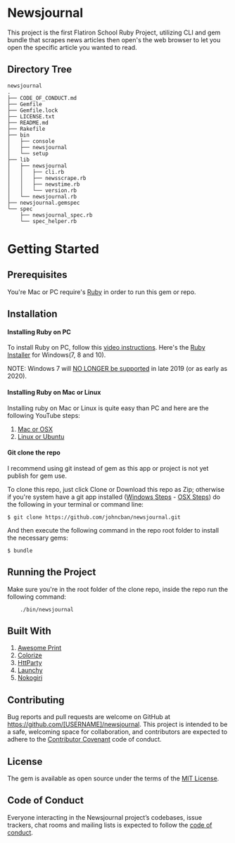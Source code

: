 # Newsjournal

This project is the first Flatiron School Ruby Project, utilizing CLI and gem bundle that scrapes news articles then open's the web browser to let you open the specific article you wanted to read.

## Directory Tree
```
newsjournal
.
├── CODE_OF_CONDUCT.md
├── Gemfile
├── Gemfile.lock
├── LICENSE.txt
├── README.md
├── Rakefile
├── bin
│   ├── console
│   ├── newsjournal
│   └── setup
├── lib
│   ├── newsjournal
│   │   ├── cli.rb
│   │   ├── newsscrape.rb
│   │   ├── newstime.rb
│   │   └── version.rb
│   └── newsjournal.rb
├── newsjournal.gemspec
└── spec
    ├── newsjournal_spec.rb
    └── spec_helper.rb
```

# Getting Started

## Prerequisites

You're Mac or PC require's [Ruby](https://www.ruby-lang.org/en/) in order to run this gem or repo.


## Installation

#### Installing Ruby on PC
To install Ruby on PC, follow this [video instructions](https://www.youtube.com/watch?v=OzijLscV3BQ).
Here's the [Ruby Installer](https://rubyinstaller.org/) for Windows(7, 8 and 10).

NOTE: Windows 7 will [NO LONGER be supported](https://www.youtube.com/watch?v=YqhReSMb4wo) in late 2019 (or as early as 2020).

#### Installing Ruby on Mac or Linux
Installing ruby on Mac or Linux is quite easy than PC and here are the following YouTube steps:

1. [Mac or OSX](https://www.youtube.com/watch?v=IXyPLDJDxcM)
2. [Linux or Ubuntu](https://www.youtube.com/watch?v=Fm5wz74JKmo)

#### Git clone the repo
I recommend using git instead of gem as this app or project is not yet publish for gem use.

To clone this repo, just click Clone or Download this repo as Zip; otherwise if you're system have a git app installed ([Windows Steps](https://help.github.com/en/desktop/getting-started-with-github-desktop/installing-github-desktop) - [OSX Steps](https://help.github.com/en/desktop/getting-started-with-github-desktop/installing-github-desktop)) do the following in your terminal or command line:

```$ git clone https://github.com/johncban/newsjournal.git```

And then execute the following command in the repo root folder to install the necessary gems:

    $ bundle


## Running the Project

Make sure you're in the root folder of the clone repo, inside the repo run the following command:
```
    ./bin/newsjournal
```


## Built With
1. [Awesome Print](https://rubygems.org/gems/awesome_print/versions/1.8.0)
2. [Colorize](https://rubygems.org/gems/colorize)
3. [HttParty](https://rubygems.org/gems/httparty)
4. [Launchy](https://rubygems.org/gems/launchy)
5. [Nokogiri](https://rubygems.org/gems/nokogiri)


## Contributing

Bug reports and pull requests are welcome on GitHub at https://github.com/[USERNAME]/newsjournal. This project is intended to be a safe, welcoming space for collaboration, and contributors are expected to adhere to the [Contributor Covenant](http://contributor-covenant.org) code of conduct.

## License

The gem is available as open source under the terms of the [MIT License](https://opensource.org/licenses/MIT).

## Code of Conduct

Everyone interacting in the Newsjournal project’s codebases, issue trackers, chat rooms and mailing lists is expected to follow the [code of conduct](https://github.com/[USERNAME]/newsjournal/blob/master/CODE_OF_CONDUCT.md).
